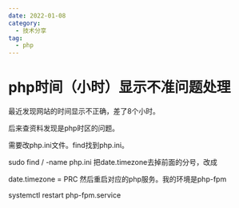 ```yaml
---
date: 2022-01-08
category:
  - 技术分享
tag:
  - php
---
```


# php时间（小时）显示不准问题处理

最近发现网站的时间显示不正确，差了8个小时。

后来查资料发现是php时区的问题。

需要改php.ini文件。find找到php.ini。

sudo find / -name php.ini
把date.timezone去掉前面的分号，改成

date.timezone = PRC
然后重启对应的php服务。我的环境是php-fpm

systemctl restart php-fpm.service